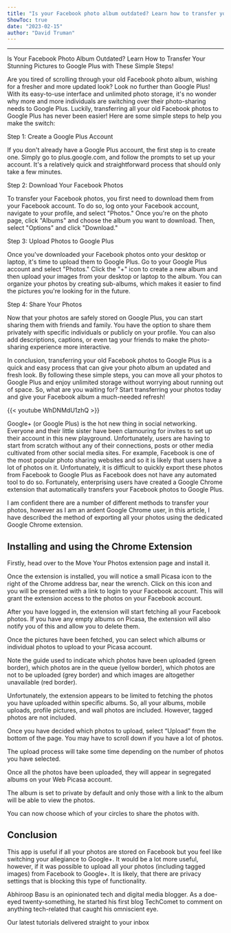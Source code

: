 ```yaml
---
title: "Is your Facebook photo album outdated? Learn how to transfer your stunning pictures to Google Plus with these simple steps!"
ShowToc: true 
date: "2023-02-15"
author: "David Truman"
---
```

*****
Is Your Facebook Photo Album Outdated? Learn How to Transfer Your Stunning Pictures to Google Plus with These Simple Steps!

Are you tired of scrolling through your old Facebook photo album, wishing for a fresher and more updated look? Look no further than Google Plus! With its easy-to-use interface and unlimited photo storage, it's no wonder why more and more individuals are switching over their photo-sharing needs to Google Plus. Luckily, transferring all your old Facebook photos to Google Plus has never been easier! Here are some simple steps to help you make the switch:

Step 1: Create a Google Plus Account

If you don't already have a Google Plus account, the first step is to create one. Simply go to plus.google.com, and follow the prompts to set up your account. It's a relatively quick and straightforward process that should only take a few minutes.

Step 2: Download Your Facebook Photos

To transfer your Facebook photos, you first need to download them from your Facebook account. To do so, log onto your Facebook account, navigate to your profile, and select "Photos." Once you're on the photo page, click "Albums" and choose the album you want to download. Then, select "Options" and click "Download."

Step 3: Upload Photos to Google Plus

Once you've downloaded your Facebook photos onto your desktop or laptop, it's time to upload them to Google Plus. Go to your Google Plus account and select "Photos." Click the "+" icon to create a new album and then upload your images from your desktop or laptop to the album. You can organize your photos by creating sub-albums, which makes it easier to find the pictures you're looking for in the future.

Step 4: Share Your Photos

Now that your photos are safely stored on Google Plus, you can start sharing them with friends and family. You have the option to share them privately with specific individuals or publicly on your profile. You can also add descriptions, captions, or even tag your friends to make the photo-sharing experience more interactive.

In conclusion, transferring your old Facebook photos to Google Plus is a quick and easy process that can give your photo album an updated and fresh look. By following these simple steps, you can move all your photos to Google Plus and enjoy unlimited storage without worrying about running out of space. So, what are you waiting for? Start transferring your photos today and give your Facebook album a much-needed refresh!

{{< youtube WhDNMdU1zhQ >}} 



Google+ (or Google Plus) is the hot new thing in social networking. Everyone and their little sister have been clamouring for invites to set up their account in this new playground. Unfortunately, users are having to start from scratch without any of their connections, posts or other media cultivated from other social media sites. For example, Facebook is one of the most popular photo sharing websites and so it is likely that users have a lot of photos on it. Unfortunately, it is difficult to quickly export these photos from Facebook to Google Plus as Facebook does not have any automated tool to do so. Fortunately, enterprising users have created a Google Chrome extension that automatically transfers your Facebook photos to Google Plus.

I am confident there are a number of different methods to transfer your photos, however as I am an ardent Google Chrome user, in this article, I have described the method of exporting all your photos using the dedicated Google Chrome extension.
 
## Installing and using the Chrome Extension
 
Firstly, head over to the Move Your Photos extension page and install it.
 

 
Once the extension is installed, you will notice a small Picasa icon to the right of the Chrome address bar, near the wrench. Click on this icon and you will be presented with a link to login to your Facebook account. This will grant the extension access to the photos on your Facebook account.
 
After you have logged in, the extension will start fetching all your Facebook photos. If you have any empty albums on Picasa, the extension will also notify you of this and allow you to delete them.
 
Once the pictures have been fetched, you can select which albums or individual photos to upload to your Picasa account.
 
Note the guide used to indicate which photos have been uploaded (green border), which photos are in the queue (yellow border), which photos are not to be uploaded (grey border) and which images are altogether unavailable (red border).
 
Unfortunately, the extension appears to be limited to fetching the photos you have uploaded within specific albums. So, all your albums, mobile uploads, profile pictures, and wall photos are included. However, tagged photos are not included.
 
Once you have decided which photos to upload, select “Upload” from the bottom of the page. You may have to scroll down if you have a lot of photos.
 
The upload process will take some time depending on the number of photos you have selected.
 
Once all the photos have been uploaded, they will appear in segregated albums on your Web Picasa account.
 
The album is set to private by default and only those with a link to the album will be able to view the photos.
 
You can now choose which of your circles to share the photos with.
 
## Conclusion
 
This app is useful if all your photos are stored on Facebook but you feel like switching your allegiance to Google+. It would be a lot more useful, however, if it was possible to upload all your photos (including tagged images) from Facebook to Google+. It is likely, that there are privacy settings that is blocking this type of functionality.
 
Abhiroop Basu is an opinionated tech and digital media blogger. As a doe-eyed twenty-something, he started his first blog TechComet to comment on anything tech-related that caught his omniscient eye.
 
Our latest tutorials delivered straight to your inbox




